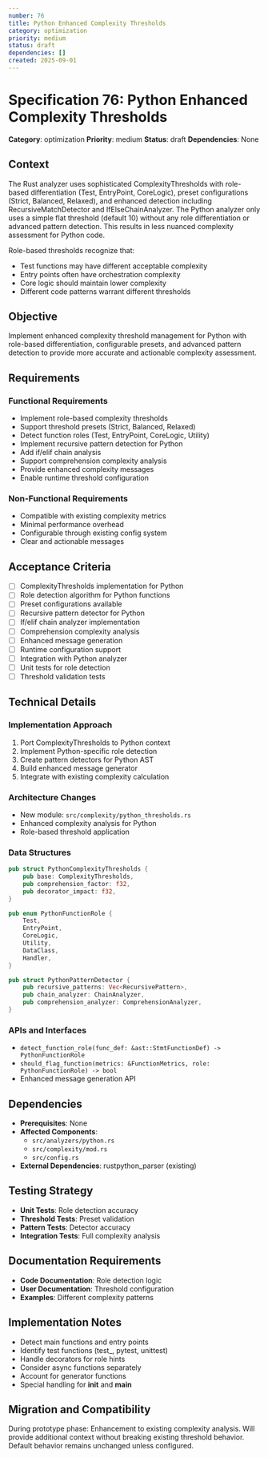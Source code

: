 ```yaml
---
number: 76
title: Python Enhanced Complexity Thresholds
category: optimization
priority: medium
status: draft
dependencies: []
created: 2025-09-01
---
```


# Specification 76: Python Enhanced Complexity Thresholds

**Category**: optimization
**Priority**: medium
**Status**: draft
**Dependencies**: None

## Context

The Rust analyzer uses sophisticated ComplexityThresholds with role-based differentiation (Test, EntryPoint, CoreLogic), preset configurations (Strict, Balanced, Relaxed), and enhanced detection including RecursiveMatchDetector and IfElseChainAnalyzer. The Python analyzer only uses a simple flat threshold (default 10) without any role differentiation or advanced pattern detection. This results in less nuanced complexity assessment for Python code.

Role-based thresholds recognize that:
- Test functions may have different acceptable complexity
- Entry points often have orchestration complexity
- Core logic should maintain lower complexity
- Different code patterns warrant different thresholds

## Objective

Implement enhanced complexity threshold management for Python with role-based differentiation, configurable presets, and advanced pattern detection to provide more accurate and actionable complexity assessment.

## Requirements

### Functional Requirements
- Implement role-based complexity thresholds
- Support threshold presets (Strict, Balanced, Relaxed)
- Detect function roles (Test, EntryPoint, CoreLogic, Utility)
- Implement recursive pattern detection for Python
- Add if/elif chain analysis
- Support comprehension complexity analysis
- Provide enhanced complexity messages
- Enable runtime threshold configuration

### Non-Functional Requirements
- Compatible with existing complexity metrics
- Minimal performance overhead
- Configurable through existing config system
- Clear and actionable messages

## Acceptance Criteria

- [ ] ComplexityThresholds implementation for Python
- [ ] Role detection algorithm for Python functions
- [ ] Preset configurations available
- [ ] Recursive pattern detector for Python
- [ ] If/elif chain analyzer implementation
- [ ] Comprehension complexity analysis
- [ ] Enhanced message generation
- [ ] Runtime configuration support
- [ ] Integration with Python analyzer
- [ ] Unit tests for role detection
- [ ] Threshold validation tests

## Technical Details

### Implementation Approach
1. Port ComplexityThresholds to Python context
2. Implement Python-specific role detection
3. Create pattern detectors for Python AST
4. Build enhanced message generator
5. Integrate with existing complexity calculation

### Architecture Changes
- New module: `src/complexity/python_thresholds.rs`
- Enhanced complexity analysis for Python
- Role-based threshold application

### Data Structures
```rust
pub struct PythonComplexityThresholds {
    pub base: ComplexityThresholds,
    pub comprehension_factor: f32,
    pub decorator_impact: f32,
}

pub enum PythonFunctionRole {
    Test,
    EntryPoint,
    CoreLogic,
    Utility,
    DataClass,
    Handler,
}

pub struct PythonPatternDetector {
    pub recursive_patterns: Vec<RecursivePattern>,
    pub chain_analyzer: ChainAnalyzer,
    pub comprehension_analyzer: ComprehensionAnalyzer,
}
```

### APIs and Interfaces
- `detect_function_role(func_def: &ast::StmtFunctionDef) -> PythonFunctionRole`
- `should_flag_function(metrics: &FunctionMetrics, role: PythonFunctionRole) -> bool`
- Enhanced message generation API

## Dependencies

- **Prerequisites**: None
- **Affected Components**: 
  - `src/analyzers/python.rs`
  - `src/complexity/mod.rs`
  - `src/config.rs`
- **External Dependencies**: rustpython_parser (existing)

## Testing Strategy

- **Unit Tests**: Role detection accuracy
- **Threshold Tests**: Preset validation
- **Pattern Tests**: Detector accuracy
- **Integration Tests**: Full complexity analysis

## Documentation Requirements

- **Code Documentation**: Role detection logic
- **User Documentation**: Threshold configuration
- **Examples**: Different complexity patterns

## Implementation Notes

- Detect main functions and entry points
- Identify test functions (test_, pytest, unittest)
- Handle decorators for role hints
- Consider async functions separately
- Account for generator functions
- Special handling for __init__ and __main__

## Migration and Compatibility

During prototype phase: Enhancement to existing complexity analysis. Will provide additional context without breaking existing threshold behavior. Default behavior remains unchanged unless configured.